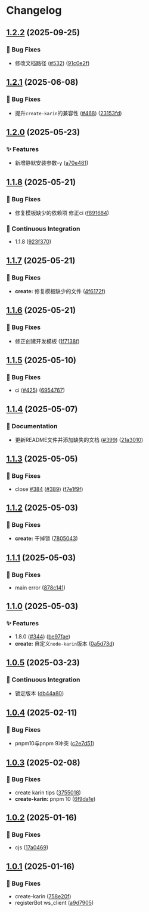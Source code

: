 # Changelog

## [1.2.2](https://github.com/KarinJS/Karin/compare/create-karin-v1.2.1...create-karin-v1.2.2) (2025-09-25)


### 🐛 Bug Fixes

* 修改文档路径 ([#532](https://github.com/KarinJS/Karin/issues/532)) ([91c0e2f](https://github.com/KarinJS/Karin/commit/91c0e2f0cf479bda075cfd3196185d952607974c))

## [1.2.1](https://github.com/KarinJS/Karin/compare/create-karin-v1.2.0...create-karin-v1.2.1) (2025-06-08)


### 🐛 Bug Fixes

* 提升`create-karin`的兼容性 ([#468](https://github.com/KarinJS/Karin/issues/468)) ([23153fd](https://github.com/KarinJS/Karin/commit/23153fdbd8a022af567c095d00f37602d50dc085))

## [1.2.0](https://github.com/KarinJS/Karin/compare/create-karin-v1.1.8...create-karin-v1.2.0) (2025-05-23)


### ✨ Features

* 新增静默安装参数-y ([a70e481](https://github.com/KarinJS/Karin/commit/a70e48190a1a697191674e33a4def59e125e1c66))

## [1.1.8](https://github.com/KarinJS/Karin/compare/create-karin-v1.1.7...create-karin-v1.1.8) (2025-05-21)


### 🐛 Bug Fixes

* 修复模板缺少的依赖项 修正ci ([f891684](https://github.com/KarinJS/Karin/commit/f891684c22e68e90a8370fdc13a3541671b9d88b))


### 🎡 Continuous Integration

* 1.1.8 ([923f370](https://github.com/KarinJS/Karin/commit/923f370350448070a7961bfbad2477577ca9d3cd))

## [1.1.7](https://github.com/KarinJS/Karin/compare/create-karin-v1.1.6...create-karin-v1.1.7) (2025-05-21)


### 🐛 Bug Fixes

* **create:** 修复模板缺少的文件 ([4f6172f](https://github.com/KarinJS/Karin/commit/4f6172f79a52eb2440adaf0c5a8d0e788a14fb03))

## [1.1.6](https://github.com/KarinJS/Karin/compare/create-karin-v1.1.5...create-karin-v1.1.6) (2025-05-21)


### 🐛 Bug Fixes

* 修正创建开发模板 ([1f7138f](https://github.com/KarinJS/Karin/commit/1f7138fc6b209e72944aff2d35304fb0501efd0a))

## [1.1.5](https://github.com/KarinJS/Karin/compare/create-karin-v1.1.4...create-karin-v1.1.5) (2025-05-10)


### 🐛 Bug Fixes

* ci ([#425](https://github.com/KarinJS/Karin/issues/425)) ([6954767](https://github.com/KarinJS/Karin/commit/69547673a85cce500e589c815ac362ada599bc41))

## [1.1.4](https://github.com/KarinJS/Karin/compare/create-karin-v1.1.3...create-karin-v1.1.4) (2025-05-07)


### 📝 Documentation

* 更新README文件并添加缺失的文档 ([#399](https://github.com/KarinJS/Karin/issues/399)) ([21a3010](https://github.com/KarinJS/Karin/commit/21a30101f1e41dfa35db1a70d18ac2f60df35611))

## [1.1.3](https://github.com/KarinJS/Karin/compare/create-karin-v1.1.2...create-karin-v1.1.3) (2025-05-05)


### 🐛 Bug Fixes

* close [#384](https://github.com/KarinJS/Karin/issues/384) ([#389](https://github.com/KarinJS/Karin/issues/389)) ([f7e1f9f](https://github.com/KarinJS/Karin/commit/f7e1f9f0249d386d4860cc840dd985474f6448be))

## [1.1.2](https://github.com/KarinJS/Karin/compare/create-karin-v1.1.1...create-karin-v1.1.2) (2025-05-03)


### 🐛 Bug Fixes

* **create:** 干掉锁 ([7805043](https://github.com/KarinJS/Karin/commit/78050437afdb4bfbca4a339ab0ac3c62abd73fa8))

## [1.1.1](https://github.com/KarinJS/Karin/compare/create-karin-v1.1.0...create-karin-v1.1.1) (2025-05-03)


### 🐛 Bug Fixes

* main error ([878c141](https://github.com/KarinJS/Karin/commit/878c141452fd550baedf2d2f2a6e129b777e9e7e))

## [1.1.0](https://github.com/KarinJS/Karin/compare/create-karin-v1.0.5...create-karin-v1.1.0) (2025-05-03)


### ✨ Features

* 1.8.0 ([#344](https://github.com/KarinJS/Karin/issues/344)) ([be97fae](https://github.com/KarinJS/Karin/commit/be97fae5815b808b3453853c9ed6929540f2b340))
* **create:** 自定义`node-karin`版本 ([0a5d73d](https://github.com/KarinJS/Karin/commit/0a5d73d348e1addf5add43b478d878b4fc658be9))

## [1.0.5](https://github.com/KarinJS/Karin/compare/create-karin-v1.0.4...create-karin-v1.0.5) (2025-03-23)


### 🎡 Continuous Integration

* 锁定版本 ([db44a80](https://github.com/KarinJS/Karin/commit/db44a80e4ebb4a63fb47c7c58113fbebff0aa07f))

## [1.0.4](https://github.com/KarinJS/Karin/compare/create-karin-v1.0.3...create-karin-v1.0.4) (2025-02-11)


### 🐛 Bug Fixes

* pnpm10与pnpm 9冲突 ([c2e7d51](https://github.com/KarinJS/Karin/commit/c2e7d5129e0ff122ddce474e359f402221028740))

## [1.0.3](https://github.com/KarinJS/Karin/compare/create-karin-v1.0.2...create-karin-v1.0.3) (2025-02-08)


### 🐛 Bug Fixes

* create karin tips ([3755018](https://github.com/KarinJS/Karin/commit/3755018ded673aea5c40ba95365ba13082a4f4f1))
* **create-karin:** pnpm 10 ([6f9da1e](https://github.com/KarinJS/Karin/commit/6f9da1e8efaf5a2b7895f886012e3bdb0eb0d058))

## [1.0.2](https://github.com/KarinJS/Karin/compare/create-karin-v1.0.1...create-karin-v1.0.2) (2025-01-16)


### 🐛 Bug Fixes

* cjs ([17a0469](https://github.com/KarinJS/Karin/commit/17a0469cf50bd75c18153287b74323b500e7c1b1))

## [1.0.1](https://github.com/KarinJS/Karin/compare/create-karin-v1.0.0...create-karin-v1.0.1) (2025-01-16)


### 🐛 Bug Fixes

* create-karin ([758e20f](https://github.com/KarinJS/Karin/commit/758e20f2d824d23a998fe85c02883e1db53148f9))
* registerBot ws_client ([a9d7905](https://github.com/KarinJS/Karin/commit/a9d7905b5c0c739eb1e8c64beafb658a3c12c64d))
